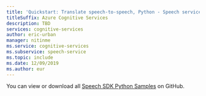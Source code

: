 ```yaml
---
title: 'Quickstart: Translate speech-to-speech, Python - Speech service'
titleSuffix: Azure Cognitive Services
description: TBD
services: cognitive-services
author: eric-urban
manager: nitinme
ms.service: cognitive-services
ms.subservice: speech-service
ms.topic: include
ms.date: 12/09/2019
ms.author: eur
---
```


You can view or download all <a href="https://aka.ms/speech/github-python">Speech SDK Python Samples</a> on GitHub. 
